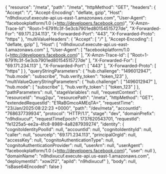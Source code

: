 
{
    "resource": "/meta",
    "path": "/meta",
    "httpMethod": "GET",
    "headers": {
        "Accept": "*/*",
        "Accept-Encoding": "deflate, gzip",
        "Host": "n9hdixucuf.execute-api.us-east-1.amazonaws.com",
        "User-Agent": "facebookplatform/1.0 (+http://developers.facebook.com)",
        "X-Amzn-Trace-Id": "Root=1-6791fc3f-5e3cb7901ed80154515727de",
        "X-Forwarded-For": "69.171.234.113",
        "X-Forwarded-Port": "443",
        "X-Forwarded-Proto": "https"
    },
    "multiValueHeaders": {
        "Accept": [
            "*/*"
        ],
        "Accept-Encoding": [
            "deflate, gzip"
        ],
        "Host": [
            "n9hdixucuf.execute-api.us-east-1.amazonaws.com"
        ],
        "User-Agent": [
            "facebookplatform/1.0 (+http://developers.facebook.com)"
        ],
        "X-Amzn-Trace-Id": [
            "Root=1-6791fc3f-5e3cb7901ed80154515727de"
        ],
        "X-Forwarded-For": [
            "69.171.234.113"
        ],
        "X-Forwarded-Port": [
            "443"
        ],
        "X-Forwarded-Proto": [
            "https"
        ]
    },
    "queryStringParameters": {
        "hub.challenge": "1496012947",
        "hub.mode": "subscribe",
        "hub.verify_token": "token_123"
    },
    "multiValueQueryStringParameters": {
        "hub.challenge": [
            "1496012947"
        ],
        "hub.mode": [
            "subscribe"
        ],
        "hub.verify_token": [
            "token_123"
        ]
    },
    "pathParameters": null,
    "stageVariables": null,
    "requestContext": {
        "resourceId": "mug2qu",
        "resourcePath": "/meta",
        "httpMethod": "GET",
        "extendedRequestId": "E1RaBGmcoAMEqTA=",
        "requestTime": "23/Jan/2025:08:22:23 +0000",
        "path": "/dev/meta",
        "accountId": "768637739934",
        "protocol": "HTTP/1.1",
        "stage": "dev",
        "domainPrefix": "n9hdixucuf",
        "requestTimeEpoch": 1737620543701,
        "requestId": "fe1225a5-ee2a-4fc8-8989-4a8287939274",
        "identity": {
            "cognitoIdentityPoolId": null,
            "accountId": null,
            "cognitoIdentityId": null,
            "caller": null,
            "sourceIp": "69.171.234.113",
            "principalOrgId": null,
            "accessKey": null,
            "cognitoAuthenticationType": null,
            "cognitoAuthenticationProvider": null,
            "userArn": null,
            "userAgent": "facebookplatform/1.0 (+http://developers.facebook.com)",
            "user": null
        },
        "domainName": "n9hdixucuf.execute-api.us-east-1.amazonaws.com",
        "deploymentId": "xow2f2",
        "apiId": "n9hdixucuf"
    },
    "body": null,
    "isBase64Encoded": false
}
